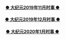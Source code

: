 

<h4 align=center><a href="https://github.com/gav01/Heart/blob/master/ls-11.md">● 大纪元2019年11月时事 ● </a></h4>
<h4 align=center><a href="https://github.com/gav01/Heart/blob/master/ls-12-1.md">● 大纪元2019年12月时事 ● </a></h4>
<h4 align=center><a href="https://github.com/gav01/Heart/blob/master/ls-20-1-1.md">● 大纪元2020年1月时事 ● </a></h4>
